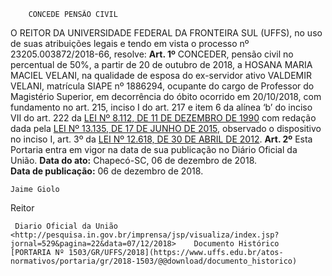         CONCEDE PENSÃO CIVIL  

 O REITOR DA UNIVERSIDADE FEDERAL DA FRONTEIRA SUL (UFFS), no uso de suas atribuições legais e tendo em vista o processo nº 23205.003872/2018-66, resolve:   **Art. 1º**  CONCEDER, pensão civil no percentual de 50%, a partir de 20 de outubro de 2018, a HOSANA MARIA MACIEL VELANI, na qualidade de esposa do ex-servidor ativo VALDEMIR VELANI, matrícula SIAPE nº 1886294, ocupante do cargo de Professor do Magistério Superior, em decorrência do óbito ocorrido em 20/10/2018, com fundamento no art. 215, inciso I do art. 217 e item 6 da alínea ‘b’ do inciso VII do art. 222 da [LEI Nº 8.112, DE 11 DE DEZEMBRO DE 1990](http://www.planalto.gov.br/ccivil_03/Leis/L8112cons.htm) com redação dada pela [LEI Nº 13.135, DE 17 DE JUNHO DE 2015](http://www.planalto.gov.br/ccivil_03/_Ato2015-2018/2015/Lei/L13135.htm), observado o dispositivo no inciso I, art. 3º da [LEI Nº 12.618, DE 30 DE ABRIL DE 2012](http://www.planalto.gov.br/ccivil_03/_Ato2011-2014/2012/Lei/L12618.htm).   **Art. 2º**  Esta Portaria entra em vigor na data de sua publicação no Diário Oficial da União.      **Data do ato:** Chapecó-SC, 06 de dezembro de 2018.   
 **Data de publicação:**  06 de dezembro de 2018. 

    Jaime Giolo   
 Reitor 

     Diario Oficial da União <http://pesquisa.in.gov.br/imprensa/jsp/visualiza/index.jsp?jornal=529&pagina=22&data=07/12/2018>    Documento Histórico  [PORTARIA Nº 1503/GR/UFFS/2018](https://www.uffs.edu.br/atos-normativos/portaria/gr/2018-1503/@@download/documento_historico)     
      